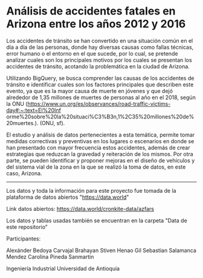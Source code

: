 # Análisis de accidentes fatales en Arizona entre los años 2012 y 2016

Los accidentes de tránsito se han convertido en una situación común en el día a día de las personas, donde hay diversas causas como fallas técnicas, error humano o el entorno en el que sucede, por lo cual, se pretende analizar cuales son los principales motivos por los cuales se presentan los accidentes de tránsito, acotando la problemática en la ciudad de Arizona.

Utilizando BigQuery, se busca comprender las causas de los accidentes de tránsito e identificar cuales son los factores principales que describen este evento, ya que es la mayor causa de muerte en jóvenes y que dejó alrededor de 1,35 millones de muertes de personas al año en el 2018, según la ONU (https://www.un.org/es/observances/road-traffic-victims-day#:~:text=El%20Inf orme%20sobre%20la%20situaci%C3%B3n,1%2C35%20millones%20de%20muertes.). (ONU, sf).

El estudio y análisis de datos pertenecientes a esta temática, permite tomar medidas correctivas y preventivas en los lugares o escenarios en donde se han presentado con mayor frecuencia estos accidentes, además de crear estrategias que reduzcan la gravedad y reiteración de los mismos. Por otra parte, se pueden identificar y proponer mejoras en el diseño de vehículos y del sistema vial de la zona en la que se realizó la toma de datos, en este caso, Arizona.

-------------------------------------------------------------------------------------------------------------------------------------------------------------------------

Los datos y toda la información para este proyecto fue tomada de la plataforma de datos abiertos "https://data.world"

Link datos abiertos:
https://data.world/cronkite-data/azfars

Los datos y tablas usadas también se encuentran en la carpeta "Data de este repositorio"

Participantes:

Alexánder Bedoya Carvajal
Brahayan Stiven Henao Gil
Sebastian Salamanca Mendez
Carolina Pineda Sanmartin

Ingeniería Industrial
Universidad de Antioquia
